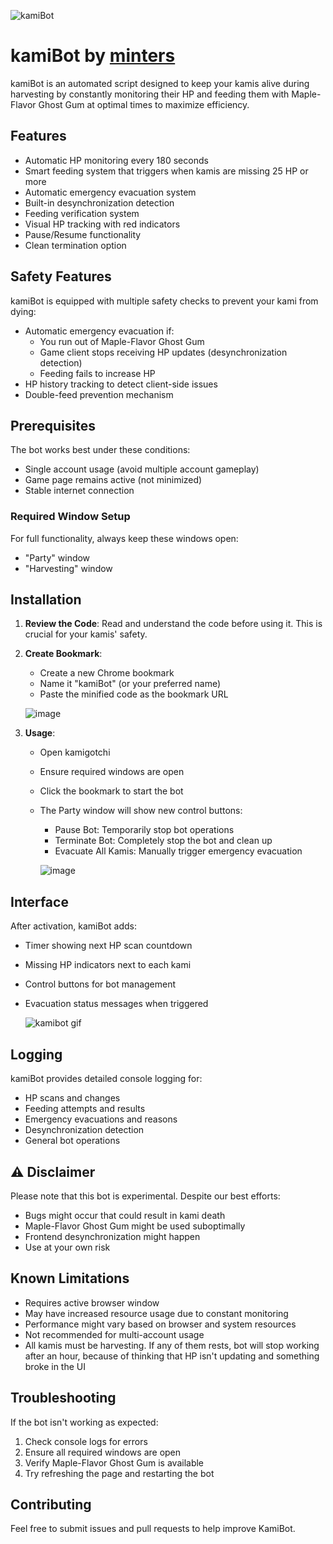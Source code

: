 
![kamiBot](https://github.com/user-attachments/assets/e6a3b049-13f5-4866-aedb-781259a867ae)

# kamiBot by [minters](https://x.com/mintersdev)

kamiBot is an automated script designed to keep your kamis alive during harvesting by constantly monitoring their HP and feeding them with Maple-Flavor Ghost Gum at optimal times to maximize efficiency.

## Features

- Automatic HP monitoring every 180 seconds
- Smart feeding system that triggers when kamis are missing 25 HP or more
- Automatic emergency evacuation system
- Built-in desynchronization detection
- Feeding verification system
- Visual HP tracking with red indicators
- Pause/Resume functionality
- Clean termination option

## Safety Features

kamiBot is equipped with multiple safety checks to prevent your kami from dying:
- Automatic emergency evacuation if:
  - You run out of Maple-Flavor Ghost Gum
  - Game client stops receiving HP updates (desynchronization detection)
  - Feeding fails to increase HP
- HP history tracking to detect client-side issues
- Double-feed prevention mechanism

## Prerequisites

The bot works best under these conditions:
* Single account usage (avoid multiple account gameplay)
* Game page remains active (not minimized)
* Stable internet connection

### Required Window Setup
For full functionality, always keep these windows open:
* "Party" window
* "Harvesting" window

## Installation

1. **Review the Code**: Read and understand the code before using it. This is crucial for your kamis' safety.
2. **Create Bookmark**:
   - Create a new Chrome bookmark
   - Name it "kamiBot" (or your preferred name)
   - Paste the minified code as the bookmark URL
  
    ![image](https://github.com/user-attachments/assets/01f8f6cc-d2c5-4a68-a5f2-24377487af1e)

3. **Usage**:
   - Open kamigotchi
   - Ensure required windows are open
   - Click the bookmark to start the bot
   - The Party window will show new control buttons:
     - Pause Bot: Temporarily stop bot operations
     - Terminate Bot: Completely stop the bot and clean up
     - Evacuate All Kamis: Manually trigger emergency evacuation
    
     ![image](https://github.com/user-attachments/assets/67513ea9-c53e-44bc-b07e-0c7d1ef93493)


## Interface

After activation, kamiBot adds:
- Timer showing next HP scan countdown
- Missing HP indicators next to each kami
- Control buttons for bot management
- Evacuation status messages when triggered

  ![kamibot gif](https://github.com/user-attachments/assets/1a60e8f7-a8aa-4f55-a440-d3d6327d8ff1)


## Logging

kamiBot provides detailed console logging for:
- HP scans and changes
- Feeding attempts and results
- Emergency evacuations and reasons
- Desynchronization detection
- General bot operations

## ⚠️ Disclaimer

Please note that this bot is experimental. Despite our best efforts:
- Bugs might occur that could result in kami death
- Maple-Flavor Ghost Gum might be used suboptimally
- Frontend desynchronization might happen
- Use at your own risk

## Known Limitations

- Requires active browser window
- May have increased resource usage due to constant monitoring
- Performance might vary based on browser and system resources
- Not recommended for multi-account usage
- All kamis must be harvesting. If any of them rests, bot will stop working after an hour, because of thinking that HP isn't updating and something broke in the UI

## Troubleshooting

If the bot isn't working as expected:
1. Check console logs for errors
2. Ensure all required windows are open
3. Verify Maple-Flavor Ghost Gum is available
4. Try refreshing the page and restarting the bot

## Contributing

Feel free to submit issues and pull requests to help improve KamiBot.
